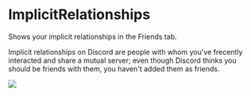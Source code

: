 # ImplicitRelationships

Shows your implicit relationships in the Friends tab.

Implicit relationships on Discord are people with whom you've frecently interacted and share a mutual server; even though Discord thinks you should be friends with them, you haven't added them as friends.

![](https://camo.githubusercontent.com/6927161ee0c933f7ef6d61f243cca3e6ea4c8db9d1becd8cbf73c45e1bd0d127/68747470733a2f2f692e646f6c66692e65732f7055447859464662674d2e706e673f6b65793d736e3950343936416c32444c7072)

